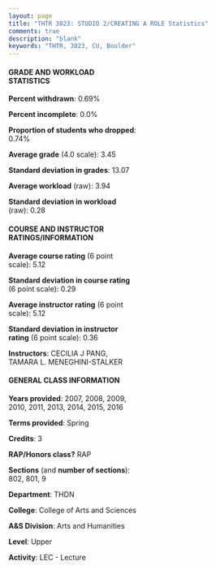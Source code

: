 ```yaml
---
layout: page
title: "THTR 3023: STUDIO 2/CREATING A ROLE Statistics"
comments: true
description: "blank"
keywords: "THTR, 3023, CU, Boulder"
--- 
```

<head>
<script src="https://ajax.googleapis.com/ajax/libs/jquery/2.1.3/jquery.min.js"></script>
<script src="https://dl.dropboxusercontent.com/s/pc42nxpaw1ea4o9/highcharts.js?dl=0"></script>
<!-- <script src="../assets/js/highcharts.js"></script> -->
<style type="text/css">@font-face {
	font-family: "Bebas Neue";
	src: url(https://www.filehosting.org/file/details/544349/BebasNeue%20Regular.otf) format("opentype");
	}
	h1.Bebas { 
		font-family: "Bebas Neue", Verdana, Tahoma;
	}
</style>
</head>
<body>
	<div id="container" style="float: right; width: 45%; height: 88%; margin-left: 2.5%; margin-right: 2.5%;"></div>
	<script language="JavaScript">
		$(document).ready(function() {
		var chart = {type: 'column'};
		var title = {text: 'Grade Distribution'};
		var xAxis = {categories: ['A','B','C','D','F'],crosshair: true};
		var yAxis = {min: 0,title: {text: 'Percentage'}};
		var tooltip = {headerFormat: '<center><b><span style="font-size:20px">{point.key}</span></b></center>',
		               pointFormat: '<td style="padding:0"><b>{point.y:.1f}%</b></td>',
		               footerFormat: '</table>',shared: true,useHTML: true};
		var plotOptions = {column: {pointPadding: 0.0,borderWidth: 0}};  
		var credits = {enabled: false};var series= [{name: 'Percent',data: [50.0,47.01,2.99,0.0,0.0,]}];
		var json = {};
		json.chart = chart;
		json.title = title;
		json.tooltip = tooltip;
		json.xAxis = xAxis;
		json.yAxis = yAxis;  
		json.series = series;
		json.plotOptions = plotOptions;  
		json.credits = credits;
		$('#container').highcharts(json);
	});
	</script>
</body>
			   
#### GRADE AND WORKLOAD STATISTICS

**Percent withdrawn**: 0.69%

**Percent incomplete**: 0.0%

**Proportion of students who dropped**: 0.74%

**Average grade** (4.0 scale): 3.45

**Standard deviation in grades**: 13.07

**Average workload** (raw): 3.94

**Standard deviation in workload** (raw): 0.28

#### COURSE AND INSTRUCTOR RATINGS/INFORMATION

**Average course rating** (6 point scale): 5.12

**Standard deviation in course rating** (6 point scale): 0.29

**Average instructor rating** (6 point scale): 5.12

**Standard deviation in instructor rating** (6 point scale): 0.36

**Instructors**: CECILIA J PANG, TAMARA L. MENEGHINI-STALKER

#### GENERAL CLASS INFORMATION

**Years provided**: 2007, 2008, 2009, 2010, 2011, 2013, 2014, 2015, 2016

**Terms provided**: Spring

**Credits**: 3

**RAP/Honors class?** RAP

**Sections** (and **number of sections**): 802, 801, 9

**Department**: THDN

**College**: College of Arts and Sciences

**A&S Division**: Arts and Humanities

**Level**: Upper

**Activity**: LEC - Lecture